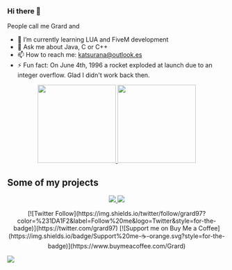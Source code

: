 ### Hi there 👋

People call me Grard and

<!-- - 🔭 I’m currently working on -->
<!-- - 👯 I’m looking to collaborate on ...
- 🤔 I’m looking for help with ... -->
- 🌱 I’m currently learning LUA and FiveM development
- 💬 Ask me about Java, C or C++
- 📫 How to reach me: katsurana@outlook.es
- ⚡ Fun fact: On June 4th, 1996 a rocket exploded at launch due to an integer overflow. Glad I didn't work back then.




<p align="center">
<a href="https://github.com/ItsGrard">
  <img height="180em" src="https://github-readme-stats-eight-theta.vercel.app/api?username=ItsGrard&show_icons=true&theme=vue-dark&include_all_commits=true&count_private=true" />
  <img height="180em" src="https://github-readme-stats-eight-theta.vercel.app/api/top-langs/?username=ItsGrard&layout=compact&exclude_lang=java+r&theme=vue-dark" />
</a>
</p>

## Some of my projects

<p align="center">
  <a href="https://github.com/ItsGrard">
      <img src="https://github-readme-stats.vercel.app/api/pin/?username=ItsGrard&repo=ShellProject2" />
      <img src="https://github-readme-stats.vercel.app/api/pin/?username=ItsGrard&repo=costa_AutoMessage" />
</a>
</p>

<p align="center">
[![Twitter Follow](https://img.shields.io/twitter/follow/grard97?color=%231DA1F2&label=Follow%20me&logo=Twitter&style=for-the-badge)](https://twitter.com/grard97) [![Support me on Buy Me a Coffee](https://img.shields.io/badge/Support%20me-☕-orange.svg?style=for-the-badge)](https://www.buymeacoffee.com/Grard)

</p>



![](https://komarev.com/ghpvc/?username=ItsGrard)




